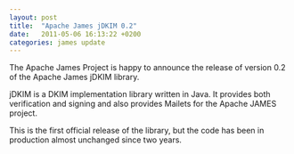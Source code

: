 ```yaml
---
layout: post
title:  "Apache James jDKIM 0.2"
date:   2011-05-06 16:13:22 +0200
categories: james update
---
```


The Apache James Project is happy to announce
the release of version 0.2 of the Apache James jDKIM library.

jDKIM is a DKIM implementation library written in Java. It provides
both verification and signing and also provides Mailets for the
Apache JAMES project.

This is the first official release of the library, but the code has
been in production almost unchanged since two years.

[Read the release notes]: https://issues.apache.org/jira/secure/ReleaseNote.jspa?projectId=12310990&amp;version=12314300



